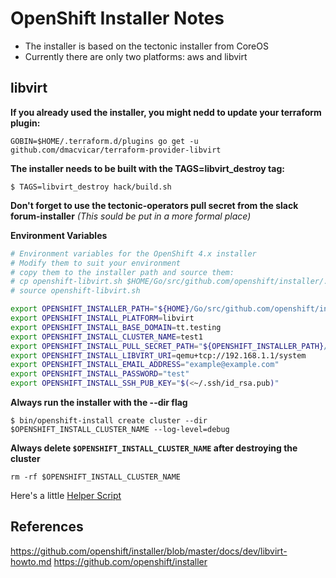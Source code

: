 # OpenShift Installer Notes

* The installer is based on the tectonic installer from CoreOS
* Currently there are only two platforms: aws and libvirt

## libvirt

**If you already used the installer, you might nedd to update your terraform plugin:**

```console
GOBIN=$HOME/.terraform.d/plugins go get -u github.com/dmacvicar/terraform-provider-libvirt
```

**The installer needs to be built with the TAGS=libvirt_destroy tag:**

```console
$ TAGS=libvirt_destroy hack/build.sh
```

**Don't forget to use the tectonic-operators pull secret from the slack forum-installer**
*(This sould be put in a more formal place)*

**Environment Variables**

```bash
# Environment variables for the OpenShift 4.x installer
# Modify them to suit your environment
# copy them to the installer path and source them:
# cp openshift-libvirt.sh $HOME/Go/src/github.com/openshift/installer/.
# source openshift-libvirt.sh

export OPENSHIFT_INSTALLER_PATH="${HOME}/Go/src/github.com/openshift/installer"
export OPENSHIFT_INSTALL_PLATFORM=libvirt
export OPENSHIFT_INSTALL_BASE_DOMAIN=tt.testing
export OPENSHIFT_INSTALL_CLUSTER_NAME=test1
export OPENSHIFT_INSTALL_PULL_SECRET_PATH="${OPENSHIFT_INSTALLER_PATH}/secrets"
export OPENSHIFT_INSTALL_LIBVIRT_URI=qemu+tcp://192.168.1.1/system
export OPENSHIFT_INSTALL_EMAIL_ADDRESS="example@example.com"
export OPENSHIFT_INSTALL_PASSWORD="test"
export OPENSHIFT_INSTALL_SSH_PUB_KEY="$(<~/.ssh/id_rsa.pub)"
```

**Always run the installer with the --dir flag**

```console
$ bin/openshift-install create cluster --dir $OPENSHIFT_INSTALL_CLUSTER_NAME --log-level=debug
```

**Always delete `$OPENSHIFT_INSTALL_CLUSTER_NAME` after destroying the cluster**

```
rm -rf $OPENSHIFT_INSTALL_CLUSTER_NAME
```


Here's a little [Helper Script](https://raw.githubusercontent.com/imcsk8/origin-tools/master/openshift-installer-libvirt.sh)

## References
https://github.com/openshift/installer/blob/master/docs/dev/libvirt-howto.md
https://github.com/openshift/installer

